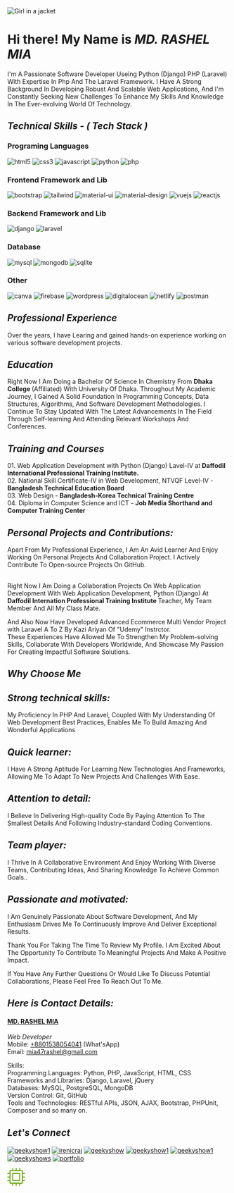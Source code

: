 <!-- <img height="302px" width="100%" src='https://drscdn.500px.org/photo/1070307882/m%3D900/v2?sig=7207434b6c474655363fd40fe24f405bc4a3c69146a5f6e7a51c9a52d68cee3f' alt='PHOTO FOR GITHUB by MD. RASHEL MIA on 500px.com' /> -->
<img  src="https://sumonforajy.com/wp-content/uploads/2023/05/PHOTO-FOR-GITHUB.jpeg" alt="Girl in a jacket" width="100%" height="280px">

<h1>Hi there! My Name is  <i>MD. RASHEL MIA</i></h1>
I'm A Passionate Software Developer Useing Python (Django) PHP (Laravel) With Expertise In Php And The Laravel Framework. I Have A Strong Background In Developing Robust And Scalable Web Applications, And I'm Constantly Seeking New Challenges To Enhance My Skills And Knowledge In The Ever-evolving World Of Technology. 

<h2> <i>Technical Skills - ( Tech Stack )</i></h2>

<!----------------------------------- Tech Stack Section ------------------------------------>
<h3> Programing Languages</h3>
<p>
    <img src="https://img.shields.io/badge/HTML5-E34F26?style=for-the-badge&logo=html5&logoColor=white" alt="html5" />
    <img src="https://img.shields.io/badge/CSS3-1572B6?style=for-the-badge&logo=css3&logoColor=white" alt="css3" />
    <img src="https://img.shields.io/badge/JavaScript-323330?style=for-the-badge&logo=javascript&logoColor=F7DF1E" alt="javascript" />
    <img src="https://img.shields.io/badge/Python-FFD43B?style=for-the-badge&logo=python&logoColor=blue" alt="python" />
    <img src="https://img.shields.io/badge/PHP-777BB4?style=for-the-badge&logo=php&logoColor=white" alt="php" />
</p>
<h3>Frontend Framework and Lib</h3>
<p>
    <img src="https://img.shields.io/badge/Bootstrap-563D7C?style=for-the-badge&logo=bootstrap&logoColor=white" alt="bootstrap" />
    <img src="https://img.shields.io/badge/Tailwind_CSS-38B2AC?style=for-the-badge&logo=tailwind-css&logoColor=white" alt="tailwind" />
    <img src="https://img.shields.io/badge/Material%20UI-007FFF?style=for-the-badge&logo=mui&logoColor=white" alt="material-ui" />
    <img src="https://img.shields.io/badge/material%20design-757575?style=for-the-badge&logo=material%20design&logoColor=white" alt="material-design" />
    <img src="https://img.shields.io/badge/Vue.js-35495E?style=for-the-badge&logo=vuedotjs&logoColor=4FC08D" alt="vuejs" />
    <img src="https://img.shields.io/badge/React JS-20232A?style=for-the-badge&logo=react&logoColor=61DAFB" alt="reactjs" />
    
</p>
<h3>Backend Framework and Lib</h3>
<p>
    <img src="https://img.shields.io/badge/Django-092E20?style=for-the-badge&logo=django&logoColor=green" alt="django" />
    <img src="https://img.shields.io/badge/Laravel-FF2D20?style=for-the-badge&logo=laravel&logoColor=white" alt="laravel" /> 
</p>
<h3>Database</h3>
<p>
    <img src="https://img.shields.io/badge/MySQL-005C84?style=for-the-badge&logo=mysql&logoColor=white" alt="mysql" />
    <img src="https://img.shields.io/badge/MongoDB-4EA94B?style=for-the-badge&logo=mongodb&logoColor=white" alt="mongodb" />
    <img src="https://img.shields.io/badge/SQLite-07405E?style=for-the-badge&logo=sqlite&logoColor=white" alt="sqlite" />
</p>
<h3>Other</h3>
<p>
    <img src="https://img.shields.io/badge/Canva-%2300C4CC.svg?&style=for-the-badge&logo=Canva&logoColor=white" alt="canva" />
    <img src="https://img.shields.io/badge/firebase-ffca28?style=for-the-badge&logo=firebase&logoColor=black" alt="firebase" />
    <img src="https://img.shields.io/badge/Wordpress-21759B?style=for-the-badge&logo=wordpress&logoColor=white" alt="wordpress" />
    <img src="https://img.shields.io/badge/Digital_Ocean-0080FF?style=for-the-badge&logo=DigitalOcean&logoColor=white" alt="digitalocean" />
    <img src="https://img.shields.io/badge/Netlify-00C7B7?style=for-the-badge&logo=netlify&logoColor=white" alt="netlify" />
    <img src="https://img.shields.io/badge/Postman-FF6C37?style=for-the-badge&logo=Postman&logoColor=white" alt="postman" />
</p>

<!-- Programming Languages: PHP, JavaScript, Python, HTML, CSS
Frameworks and Libraries: Laravel, jQuery
Databases: MySQL, PostgreSQL, MongoDB
Version Control: Git, GitHub
Tools and Technologies: RESTful APIs, JSON, AJAX, Bootstrap, PHPUnit, Composer -->

<h2> <i>Professional Experience</i></h2>

Over the years, I have Learing and  gained hands-on experience working on various software development projects.

<h2> <i>Education</i></h2>
Right Now I Am Doing  a Bachelor Of Science In Chemistry From <b> Dhaka College </b> (Affiliated) With University Of Dhaka. Throughout My Academic Journey, I Gained A Solid Foundation In Programming Concepts, Data Structures, Algorithms, And Software Development Methodologies. I Continue To Stay Updated With The Latest Advancements In The Field Through Self-learning And Attending Relevant Workshops And Conferences.

<h2> <i>Training and Courses</i></h2>
01. Web Application Development with Python (Django) Lavel-IV at<b> Daffodil International Professional Training Institute.</b> <br/>
02. National Skill Certificate-IV in Web Development, NTVQF Level-IV -  <b>Bangladesh Technical Education Board  </b> <br/>
03. Web Design -  <b> Bangladesh-Korea Technical Training Centre  </b>  <br/>
04. Diploma in Computer Science and ICT -  <b> Job Media Shorthand and Computer Training Center  </b>

<h2> <i>Personal Projects and Contributions:</i></h2>
Apart From My Professional Experience, I Am An Avid Learner And Enjoy Working On Personal Projects And Collaboration Project. I Actively Contribute To Open-source Projects On GitHub. </br></br>

Right Now I Am Doing  a Collaboration Projects On Web Application Development With Web Application Development, Python (Django) At <b>Daffodil Internation Professional Training Institute </b> Teacher, My Team Member And All My Class Mate. </br>

And Also Now Have Developed Advanced Ecommerce Multi Vendor Project  with Laravel A To Z By Kazi Ariyan Of "Udemy" Instrctor. 
</br>
These Experiences Have Allowed Me To Strengthen My Problem-solving Skills, Collaborate With Developers Worldwide, And Showcase My Passion For Creating Impactful Software Solutions.

<h2> <i>Why Choose Me</i></h2>
<h2> <i>Strong technical skills: </i></h2>
My Proficiency In PHP And Laravel, Coupled With My Understanding Of Web Development Best Practices, Enables Me To Build Amazing And Wonderful Applications

<h2> <i>Quick learner: </i></h2>
I Have A Strong Aptitude For Learning New Technologies And Frameworks, Allowing Me To Adapt To New Projects And Challenges With Ease.

<h2> <i>Attention to detail: </i></h2>
I Believe In Delivering High-quality Code By Paying Attention To The Smallest Details And Following Industry-standard Coding Conventions.

<h2> <i>Team player: </i></h2>
I Thrive In A Collaborative Environment And Enjoy Working With Diverse Teams, Contributing Ideas, And Sharing Knowledge To Achieve Common Goals..

<h2> <i>Passionate and motivated: </i></h2>
I Am Genuinely Passionate About Software Development, And My Enthusiasm Drives Me To Continuously Improve And Deliver Exceptional Results.
</br>

Thank You For Taking The Time To Review My Profile. I Am Excited About The Opportunity To Contribute To Meaningful Projects And Make A Positive Impact. 

If You Have Any Further Questions Or Would Like To Discuss Potential Collaborations, Please Feel Free To Reach Out To Me.

<h2> <i>Here is Contact Details: </i></h2>
<h4> <u>MD. RASHEL MIA</u> </H4>
<i>Web Developer</i> <br>
Mobile: <a href="tel:8801538054041">+8801538054041</a> (What'sApp)<br>
Email: <a href="mailto:mia47rashel@gmail.com">mia47rashel@gmail.com</a>
 </br>

Skills: <br>
Programming Languages: Python, PHP, JavaScript, HTML, CSS </br>
Frameworks and Libraries: Django, Laravel, jQuery </br>
Databases: MySQL, PostgreSQL, MongoDB </br>
Version Control: Git, GitHub </br>
Tools and Technologies: RESTful APIs, JSON, AJAX, Bootstrap, PHPUnit, Composer and so many on. </br>

<!----------------------------------- Social Media Links Section ------------------------------------>

<h2><i>Let's Connect</i></h2>
<p align="left" >
   <a href="https://twitter.com/MdArgentum" target="blank"><img align="center" src="https://raw.githubusercontent.com/rahuldkjain/github-profile-readme-generator/master/src/images/icons/Social/twitter.svg" alt="geekyshow1" height="30" width="40" /></a>
  <a href="https://linkedin.com/in/MdArgentum" target="blank"><img align="center" src="https://raw.githubusercontent.com/rahuldkjain/github-profile-readme-generator/master/src/images/icons/Social/linked-in-alt.svg" alt="irenicraj" height="30" width="40" /></a>
  <a href="https://www.facebook.com/MD.RASHELMIA" target="blank"><img align="center" src="https://raw.githubusercontent.com/rahuldkjain/github-profile-readme-generator/master/src/images/icons/Social/facebook.svg" alt="geekyshow" height="30" width="40" /></a>
  <a href="https://instagram.com/MdArgentum" target="blank"><img align="center" src="https://raw.githubusercontent.com/rahuldkjain/github-profile-readme-generator/master/src/images/icons/Social/instagram.svg" alt="geekyshow1" height="30" width="40" /></a>
  <a href="#" target="blank"><img align="center" src="https://raw.githubusercontent.com/rahuldkjain/github-profile-readme-generator/master/src/images/icons/Social/youtube.svg" alt="geekyshow1" height="30" width="40" /></a>
  <a href="#" target="blank"><img align="center" src="https://cdn1.iconfinder.com/data/icons/social-media-vol-3/24/_wordpress-512.png" alt="geekyshows" height="30" width="30" /></a>
  <a href="#" target="blank"><img align="center" src="https://cdn3.iconfinder.com/data/icons/social-media-2068/64/_p-512.png" alt="portfolio" height="30" width="30" /></a>
</p>


<a href='https://docs.github.com/en/developers'><img src='https://raw.githubusercontent.com/acervenky/animated-github-badges/master/assets/devbadge.gif' width='40' height='40'></a> 
  


